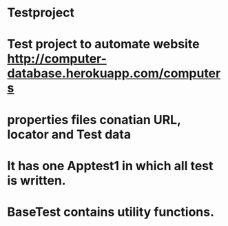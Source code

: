 # Testproject

# Test project to automate website http://computer-database.herokuapp.com/computers
# properties files conatian URL, locator and Test data
# It has one Apptest1 in which all test is written.
# BaseTest contains utility functions.
